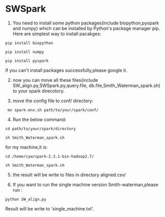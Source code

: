 # SWSpark

1. You need to install some python packages(include biopython,pyspark and numpy)
which can be installed by Python's package manager pip.
Here are simplest way to install pacakges:  
```
pip install biopython  

pip install numpy   

pip install pyspark  
```  

If you can't install packages successfully,please google it.

2. now you can move all these files(include SW_align.py,SWSpark.py,query.file,
db.file,Smith_Waterman_spark.sh) to your spark direcotory.

3. move the config file to conf/ directory:
```
 mv spark-env.sh path/to/your/spark/conf/
```
4. Run the below command:  
```
cd path/to/your/spark/directory  

sh Smith_Waterman_spark.sh  
```
for my machine,it is:  

```
cd /home/cyw/spark-2.3.1-bin-hadoop2.7/  

sh Smith_Waterman_spark.sh  
```
5. the result will be write to files in directory aligned.csv/

6. If you want to run the single machine version Smith-waterman,please run :  

```
python SW_align.py  
```
Result will be write to 'single_machine.txt'.


